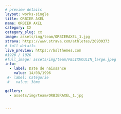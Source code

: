 ```yaml
---
# preview details
layout: works-single
title: ORBIER AXEL
name: ORBIER AXEL
category: CX
category_slug: cx
image: assets/img/team/ORBIERAXEL_1.jpg
strava: https://www.strava.com/athletes/20939373
# full details
live_preview: https://bslthemes.com
#1920 / 1020
#full_image: assets/img/team/FELIXMOULIN_large.jpeg
info:
  - label: Date de naissance
    value: 14/08/1996
 #- label: Catégorie 
 #   value: 3ème

gallery:
  - assets/img/team/ORBIERAXEL_1.jpg


---
```

